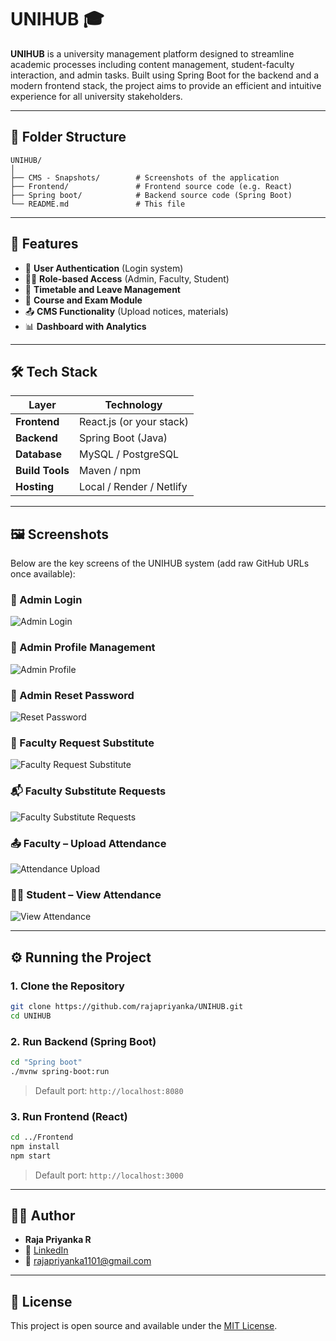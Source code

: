 # UNIHUB 🎓

**UNIHUB** is a university management platform designed to streamline academic processes including content management, student-faculty interaction, and admin tasks. Built using Spring Boot for the backend and a modern frontend stack, the project aims to provide an efficient and intuitive experience for all university stakeholders.

---

## 📁 Folder Structure

```
UNIHUB/
│
├── CMS - Snapshots/        # Screenshots of the application
├── Frontend/               # Frontend source code (e.g. React)
├── Spring boot/            # Backend source code (Spring Boot)
└── README.md               # This file
```

---

## 🚀 Features

- 🔐 **User Authentication** (Login system)
- 🧑‍🏫 **Role-based Access** (Admin, Faculty, Student)
- 📅 **Timetable and Leave Management**
- 📝 **Course and Exam Module**
- 📤 **CMS Functionality** (Upload notices, materials)
- 📊 **Dashboard with Analytics**

---

## 🛠️ Tech Stack

| Layer        | Technology             |
|--------------|-------------------------|
| **Frontend** | React.js (or your stack)|
| **Backend**  | Spring Boot (Java)      |
| **Database** | MySQL / PostgreSQL      |
| **Build Tools** | Maven / npm           |
| **Hosting**  | Local / Render / Netlify|

---

## 🖼️ Screenshots

Below are the key screens of the UNIHUB system (add raw GitHub URLs once available):

### 🔐 Admin Login
![Admin Login](<img width="1920" height="1080" alt="Admin login" src="https://github.com/user-attachments/assets/feb6b38f-9d05-4db0-9f03-9c6fca85ecd0" />)


### 👤 Admin Profile Management
![Admin Profile](https://raw.githubusercontent.com/rajapriyanka/UNIHUB/main/CMS%20-%20Snapshots/admin-profile.png)

### 🔑 Admin Reset Password
![Reset Password](https://raw.githubusercontent.com/rajapriyanka/UNIHUB/main/CMS%20-%20Snapshots/admin-reset-password.png)

### 🔁 Faculty Request Substitute
![Faculty Request Substitute](https://raw.githubusercontent.com/rajapriyanka/UNIHUB/main/CMS%20-%20Snapshots/faculty-request-substitute.png)

### 📬 Faculty Substitute Requests
![Faculty Substitute Requests](https://raw.githubusercontent.com/rajapriyanka/UNIHUB/main/CMS%20-%20Snapshots/faculty-substitute-requests.png)

### 📤 Faculty – Upload Attendance
![Attendance Upload](https://raw.githubusercontent.com/rajapriyanka/UNIHUB/main/CMS%20-%20Snapshots/faculty-upload-attendance.png)

### 👨‍🎓 Student – View Attendance
![View Attendance](https://raw.githubusercontent.com/rajapriyanka/UNIHUB/main/CMS%20-%20Snapshots/student-view-attendance.png)

---

## ⚙️ Running the Project

### 1. Clone the Repository

```bash
git clone https://github.com/rajapriyanka/UNIHUB.git
cd UNIHUB
```

### 2. Run Backend (Spring Boot)

```bash
cd "Spring boot"
./mvnw spring-boot:run
```

> Default port: `http://localhost:8080`

### 3. Run Frontend (React)

```bash
cd ../Frontend
npm install
npm start
```

> Default port: `http://localhost:3000`

---

## 👩‍💻 Author

- **Raja Priyanka R**
- 💼 [LinkedIn](https://www.linkedin.com/in/rajapriyankar/)
- 📧 rajapriyanka1101@gmail.com

---

## 📄 License

This project is open source and available under the [MIT License](LICENSE).
